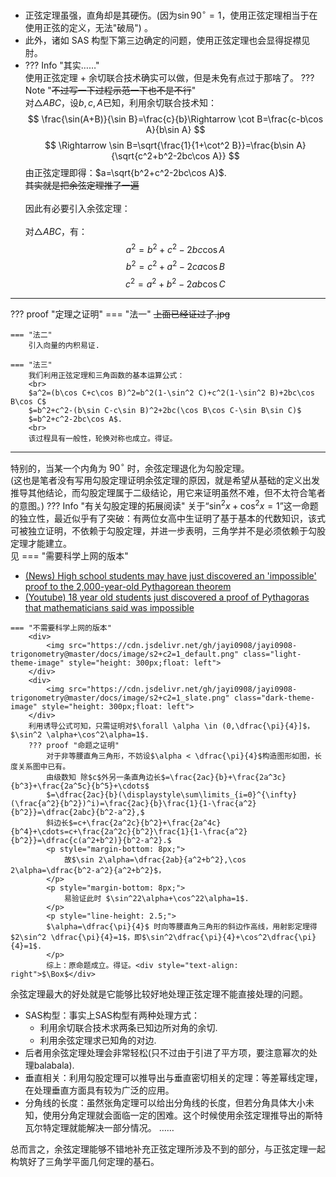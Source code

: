 - 正弦定理虽强，直角却是其硬伤。(因为$\sin 90^{\circ}=1$，使用正弦定理相当于在使用正弦的定义，无法"破局")  。
- 此外，诸如 SAS 构型下第三边确定的问题，使用正弦定理也会显得捉襟见肘。
- ??? Info "其实……"
    <br>
    使用正弦定理 + 余切联合技术确实可以做，但是未免有点过于那啥了。
    ??? Note "<s>不过写一下过程示范一下也不是不行</s>"
        <br>
        对$\triangle ABC$，设$b,c,A$已知，利用余切联合技术知：  
        $$ \frac{\sin(A+B)}{\sin B}=\frac{c}{b}\Rightarrow \cot B=\frac{c-b\cos A}{b\sin A} $$
        $$ \Rightarrow \sin B=\sqrt{\frac{1}{1+\cot^2 B}}=\frac{b\sin A}{\sqrt{c^2+b^2-2bc\cos A}} $$
        由正弦定理即得：$a=\sqrt{b^2+c^2-2bc\cos A}$.  
        <s>其实就是把余弦定理推了一遍</s>  
        <br>
因此有必要引入余弦定理：<br><br>
对$\triangle ABC$，有：
$$ a^2=b^2+c^2-2bc\cos A $$
$$ b^2=c^2+a^2-2ca\cos B $$
$$ c^2=a^2+b^2-2ab\cos C $$

---

??? proof "定理之证明"
    === "法一"
        <s>上面已经证过了.jpg</s>

    === "法二"
        引入向量的内积易证.

    === "法三"
        我们利用正弦定理和三角函数的基本运算公式：  
        <br>
        $a^2=(b\cos C+c\cos B)^2=b^2(1-\sin^2 C)+c^2(1-\sin^2 B)+2bc\cos B\cos C$  
        $=b^2+c^2-(b\sin C-c\sin B)^2+2bc(\cos B\cos C-\sin B\sin C)$  
        $=b^2+c^2-2bc\cos A$.  
        <br>
        该过程具有一般性，轮换对称也成立。得证。

---

特别的，当某一个内角为 $90^{\circ}$ 时，余弦定理退化为勾股定理。  
(这也是笔者没有写用勾股定理证明余弦定理的原因，就是希望从基础的定义出发推导其他结论，而勾股定理属于二级结论，用它来证明虽然不难，但不太符合笔者的意图。)
??? Info "有关勾股定理的拓展阅读"
    关于“$\sin^2 x+\cos^2 x=1$”这一命题的独立性，最近似乎有了突破：有两位女高中生证明了基于基本的代数知识，该式可被独立证明，不依赖于勾股定理，并进一步表明，三角学并不是必须依赖于勾股定理才能建立。  
    见
    === "需要科学上网的版本"
        <ul>
            <li>
                [(News) High school students may have just discovered an 'impossible' proof to the 2,000-year-old Pythagorean theorem](https://www.livescience.com/high-school-students-may-have-just-discovered-an-impossible-proof-to-the-2000-year-old-pythagoeran-theorem)
            </li>
            <li>
                [(Youtube) 18 year old students just discovered a proof of Pythagoras that mathematicians said was impossible](https://www.youtube.com/watch?v=juFdo2bijic)
            </li>
        </ul>

    === "不需要科学上网的版本"
        <div>
            <img src="https://cdn.jsdelivr.net/gh/jayi0908/jayi0908-trigonometry@master/docs/image/s2+c2=1_default.png" class="light-theme-image" style="height: 300px;float: left">
        </div>
        <div>
            <img src="https://cdn.jsdelivr.net/gh/jayi0908/jayi0908-trigonometry@master/docs/image/s2+c2=1_slate.png" class="dark-theme-image" style="height: 300px;float: left">
        </div>        
        利用诱导公式可知，只需证明对$\forall \alpha \in (0,\dfrac{\pi}{4}]$，$\sin^2 \alpha+\cos^2\alpha=1$.  
        ??? proof "命题之证明"
            对于非等腰直角三角形，不妨设$\alpha < \dfrac{\pi}{4}$构造图形如图，长度关系图中已有。  
            由级数知 除$c$外另一条直角边长$=\frac{2ac}{b}+\frac{2a^3c}{b^3}+\frac{2a^5c}{b^5}+\cdots$  
            $=\dfrac{2ac}{b}(\displaystyle\sum\limits_{i=0}^{\infty}(\frac{a^2}{b^2})^i)=\frac{2ac}{b}\frac{1}{1-\frac{a^2}{b^2}}=\dfrac{2abc}{b^2-a^2},$  
            斜边长$=c+\frac{2a^2c}{b^2}+\frac{2a^4c}{b^4}+\cdots=c+\frac{2a^2c}{b^2}\frac{1}{1-\frac{a^2}{b^2}}=\dfrac{c(a^2+b^2)}{b^2-a^2}.$  
            <p style="margin-bottom: 8px;">
                故$\sin 2\alpha=\dfrac{2ab}{a^2+b^2},\cos 2\alpha=\dfrac{b^2-a^2}{a^2+b^2}$，
            </p>
            <p style="margin-bottom: 8px;">
                易验证此时 $\sin^22\alpha+\cos^22\alpha=1$.
            </p>
            <p style="line-height: 2.5;">
            $\alpha=\dfrac{\pi}{4}$ 时向等腰直角三角形的斜边作高线，用射影定理得$2\sin^2 \dfrac{\pi}{4}=1$，即$\sin^2\dfrac{\pi}{4}+\cos^2\dfrac{\pi}{4}=1$.
            </p>
            综上：原命题成立。得证。<div style="text-align: right">$\Box$</div>
余弦定理最大的好处就是它能够比较好地处理正弦定理不能直接处理的问题。

- SAS构型：事实上SAS构型有两种处理方式：
    - 利用余切联合技术求两条已知边所对角的余切.
    - 利用余弦定理求已知角的对边.
- 后者用余弦定理处理会非常轻松(只不过由于引进了平方项，要注意幂次的处理balabala).
- 垂直相关：利用勾股定理可以推导出与垂直密切相关的定理：等差幂线定理，在处理垂直方面具有较为广泛的应用。
- 分角线的长度：虽然张角定理可以给出分角线的长度，但若分角具体大小未知，使用分角定理就会面临一定的困难。这个时候使用余弦定理推导出的斯特瓦尔特定理就能解决一部分情况。
……

总而言之，余弦定理能够不错地补充正弦定理所涉及不到的部分，与正弦定理一起构筑好了三角学平面几何定理的基石。  
